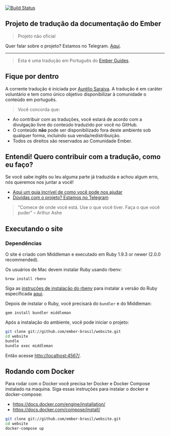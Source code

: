 [![Build Status](https://travis-ci.org/ember-brasil/ember-guides.svg?branch=master)](https://travis-ci.org/ember-brasil/ember-guides)

## Projeto de tradução da documentação do Ember
> Projeto não oficial

Quer falar sobre o projeto? Estamos no Telegram. [Aqui](https://t.me/EmberBR).
<hr>

> Esta é uma tradução em Português do [Ember Guides](http://guides.emberjs.com). 

## Fique por dentro

A corrente tradução é iniciada por [Aurélio Saraiva](http://github.com/aureliosaraiva). A tradução é em caráter voluntário e tem como único objetivo disponibilizar à comunidade o conteúdo em português.

> Você concorda que:

* Ao contribuir com as traduções, você estará de acordo com a divulgação livre do conteúdo traduzido por você no GitHub. 
* O conteúdo __não__ pode ser disponibilizado fora deste ambiente sob qualquer forma, incluíndo sua venda/redistribuição.
* Todos os direitos são reservados ao Comunidade Ember.

## Entendi! Quero contribuir com a tradução, como eu faço?

Se você sabe inglês ou leu alguma parte já traduzida e achou algum erro, nós queremos nos juntar a você!

* [Aqui um guia incrível de como você pode nos ajudar](CONTRIBUTING.md)
* [Dúvidas com o projeto? Estamos no Telegram](https://t.me/EmberBR)

> "Comece de onde você está. Use o que você tiver. Faça o que você puder" – Arthur Ashe


## Executando o site

### Dependências

O site é criado com Middleman e executado em Ruby 1.9.3 or newer (2.0.0 recommended).

Os usuários de Mac devem instalar Ruby usando rbenv:

```
brew install rbenv
```
Siga as [instruções de instalação do rbenv](https://github.com/rbenv/rbenv) para instalar a versão do Ruby especificada [aqui](.Ruby-version).

Depois de instalar o Ruby, você precisará do `bundler` e do Middleman:

```
gem install bundler middleman
```

Após a instalação do ambiente, você pode iniciar o projeto:

``` sh
git clone git://github.com/ember-brasil/website.git
cd website
bundle
bundle exec middleman
```

Então acesse [http://localhost:4567/](http://localhost:4567/).

## Rodando com Docker

Para rodar com o Docker você precisa ter Docker e Docker Compose instalado na maquina.
Siga essas instruções para instalar o docker e docker-compose: 
- https://docs.docker.com/engine/installation/
- https://docs.docker.com/compose/install/


``` sh
git clone git://github.com/ember-brasil/website.git
cd website
docker-compose up
```


